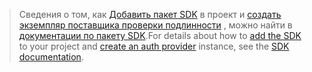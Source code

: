 <!-- markdownlint-disable MD041-->

> <span data-ttu-id="054a5-101">Сведения о том, как [Добавить пакет SDK](https://docs.microsoft.com/graph/sdks/sdk-installation) в проект и [создать экземпляр поставщика проверки подлинности](https://docs.microsoft.com/graph/sdks/choose-authentication-providers) , можно найти в [документации по пакету SDK](https://docs.microsoft.com/graph/sdks/sdks-overview).</span><span class="sxs-lookup"><span data-stu-id="054a5-101">For details about how to [add the SDK](https://docs.microsoft.com/graph/sdks/sdk-installation) to your project and [create an auth provider](https://docs.microsoft.com/graph/sdks/choose-authentication-providers) instance, see the [SDK documentation](https://docs.microsoft.com/graph/sdks/sdks-overview).</span></span> 

